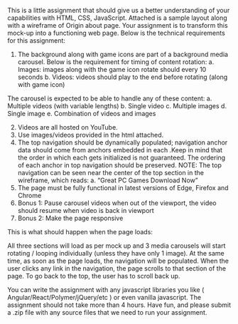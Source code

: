 This is a little assignment that should give us a better understanding of your capabilities with HTML, CSS, JavaScript.  Attached is a sample layout along with a wireframe of Origin about page. Your assignment is to transform this mock-up into a functioning web page. Below is the technical requirements for this assignment:

1)	The background along with game icons are part of a background media carousel. Below is the requirement for timing of content rotation:
a. Images: images along with the game icon rotate should every 10 seconds
b. Videos: videos should play to the end before rotating (along with game icon)

The carousel is expected to be able to handle any of these content:
a.	Multiple videos (with variable lengths)
b.	Single video
c.	Multiple images
d.	Single image
e.	Combination of videos and images

2)	Videos are all hosted on YouTube.
3)	Use images/videos provided in the html attached.
4)	The top navigation should be dynamically populated; navigation anchor data should come from anchors <about-navigation-anchor> embedded in each <about-section>.Keep in mind that the order in which each <about-navigation-anchor> gets initialized is not guaranteed. The ordering of each anchor in top navigation should be preserved. NOTE: The top navigation can be seen near the center of the top section in the wireframe, which reads:
a.	“Great PC Games                            Download Now”
5)	The page must be fully functional in latest versions of Edge, Firefox and Chrome
6)  Bonus 1: Pause carousel videos when out of the viewport, the video should resume when video is back in viewport
7)	Bonus 2: Make the page responsive



This is what should happen when the page loads:

All three sections will load as per mock up and 3 media carousels will start rotating / looping individually (unless they have only 1 image). At the same time, as soon as the page loads, the navigation will be populated. When the user clicks any link in the navigation, the page scrolls to that section of the page. To go back to the top, the user has to scroll back up.


You can write the assignment with any javascript libraries you like ( Angular/React/Polymer/jQuery/etc ) or even vanilla javascript. The assignment should not take more than 4 hours. Have fun, and please submit a .zip file with any source files that we need to run your assignment.
